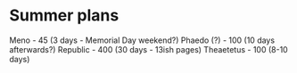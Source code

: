 # Summer plans

Meno - 45 (3 days - Memorial Day weekend?)
Phaedo (?) - 100 (10 days afterwards?)
Republic - 400 (30 days - 13ish pages)
Theaetetus - 100 (8-10 days)
